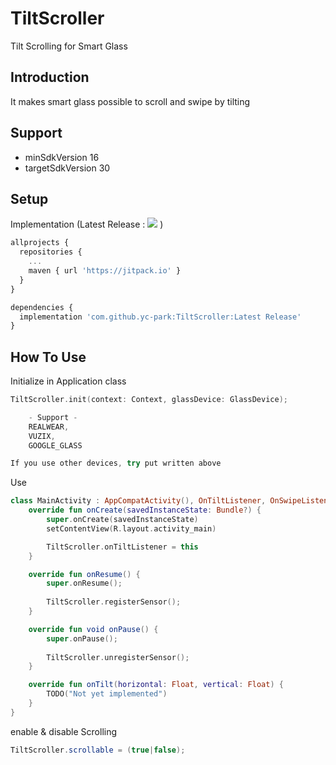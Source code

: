 # TiltScroller
Tilt Scrolling for Smart Glass

## Introduction
It makes smart glass possible to scroll and swipe by tilting

## Support
- minSdkVersion 16
- targetSdkVersion 30

## Setup
Implementation (Latest Release : [![](https://jitpack.io/v/yc-park/TiltScroller.svg)](https://jitpack.io/#yc-park/TiltScroller) )
```javascript
allprojects {
  repositories {
    ...
    maven { url 'https://jitpack.io' }
  }
}

dependencies {
  implementation 'com.github.yc-park:TiltScroller:Latest Release'
}
```

## How To Use
Initialize in Application class
```Kotlin
TiltScroller.init(context: Context, glassDevice: GlassDevice);

    - Support - 
    REALWEAR,
    VUZIX,
    GOOGLE_GLASS

If you use other devices, try put written above
```

Use
```Kotlin
class MainActivity : AppCompatActivity(), OnTiltListener, OnSwipeListener{
    override fun onCreate(savedInstanceState: Bundle?) {
        super.onCreate(savedInstanceState)
        setContentView(R.layout.activity_main)

        TiltScroller.onTiltListener = this
    }

    override fun onResume() {
        super.onResume();
        
        TiltScroller.registerSensor();
    }

    override fun void onPause() {
        super.onPause();
        
        TiltScroller.unregisterSensor();
    }

    override fun onTilt(horizontal: Float, vertical: Float) {
        TODO("Not yet implemented")
    }
}
```

enable & disable Scrolling
```java
TiltScroller.scrollable = (true|false);
```
